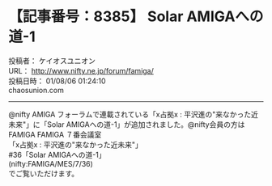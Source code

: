 # 【記事番号：8385】 Solar AMIGAへの道-1

投稿者： ケイオスユニオン  
URL： http://www.nifty.ne.jp/forum/famiga/  
投稿日時： 01/08/06 01:24:10  
chaosunion.com

---

@nifty AMIGA フォーラムで連載されている「x占拠x : 平沢進の"来なかった近未来"」に「Solar AMIGAへの道-1」が追加されました。@nifty会員の方はFAMIGA FAMIGA ７番会議室  
「x占拠x : 平沢進の"来なかった近未来"」  
#36「Solar AMIGAへの道-1」  
(nifty:FAMIGA/MES/7/36)  
でご覧いただけます。